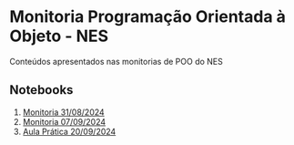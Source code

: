 # Monitoria Programação Orientada à Objeto - NES

Conteúdos apresentados nas monitorias de POO do NES

## Notebooks

1. [Monitoria 31/08/2024](monitoria-poo-31-08-2024.ipynb)
2. [Monitoria 07/09/2024](monitoria-poo-31-08-2024.ipynb)
3. [Aula Prática 20/09/2024](Exercícios_Herança.ipynb)
